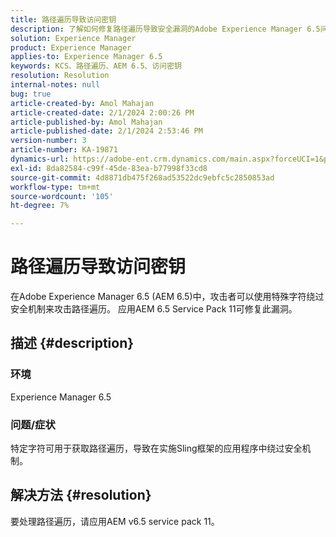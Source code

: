 ```yaml
---
title: 路径遍历导致访问密钥
description: 了解如何修复路径遍历导致安全漏洞的Adobe Experience Manager 6.5问题。 应用Service Pack 11。
solution: Experience Manager
product: Experience Manager
applies-to: Experience Manager 6.5
keywords: KCS、路径遍历、AEM 6.5、访问密钥
resolution: Resolution
internal-notes: null
bug: true
article-created-by: Amol Mahajan
article-created-date: 2/1/2024 2:00:26 PM
article-published-by: Amol Mahajan
article-published-date: 2/1/2024 2:53:46 PM
version-number: 3
article-number: KA-19871
dynamics-url: https://adobe-ent.crm.dynamics.com/main.aspx?forceUCI=1&pagetype=entityrecord&etn=knowledgearticle&id=5e44cd3b-0ac1-ee11-9079-6045bd0065f9
exl-id: 8da82584-c99f-45de-83ea-b77998f33cd8
source-git-commit: 4d8871db475f268ad53522dc9ebfc5c2850853ad
workflow-type: tm+mt
source-wordcount: '105'
ht-degree: 7%

---
```


# 路径遍历导致访问密钥


在Adobe Experience Manager 6.5 (AEM 6.5)中，攻击者可以使用特殊字符绕过安全机制来攻击路径遍历。 应用AEM 6.5 Service Pack 11可修复此漏洞。

## 描述 {#description}


### <b>环境</b>

Experience Manager 6.5



### <b>问题/症状</b>

特定字符可用于获取路径遍历，导致在实施Sling框架的应用程序中绕过安全机制。


## 解决方法 {#resolution}

要处理路径遍历，请应用AEM v6.5 service pack 11。
